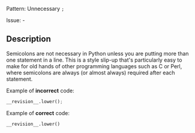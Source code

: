 Pattern: Unnecessary `;`

Issue: -

## Description

Semicolons are not necessary in Python unless you are putting more than one statement in a line. This is a style slip-up that's particularly easy to make for old hands of other programming languages such as C or Perl, where semicolons are always (or almost always) required after each statement.


Example of **incorrect** code:

```python
__revision__.lower();
```

Example of **correct** code:

```python
__revision__.lower()
```
